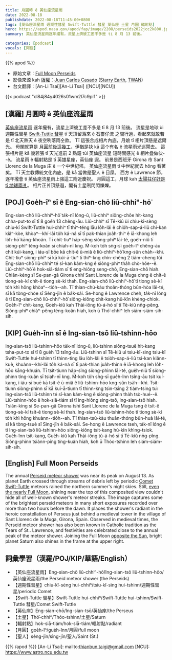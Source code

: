 ```yaml
---
title: 月圓時 ê 英仙座流星雨
date: 2022-08-18
publishdate: 2022-08-18T11:45:00+0800
tags: [英仙座流星雨 週期性彗星 Swift-Tuttle 彗星 英仙座 土星 月圓 輻射點]
hero: https://apod.nasa.gov/apod/fap/image/2208/perseids2022jcc2k800.jpg
summary: 英仙座流星雨逐年攏有，流星上濟彼工差不多是 tī 8 月 13 前後。

categories: [podcast]
vocals: [阿錕]
---
```


{{% apod %}}

- 原始文章：[Full Moon Perseids](https://apod.nasa.gov/apod/ap220818.html)
- 影像來源 kah [版權][copyright]：[Juan Carlos Casado](https://www.twanight.org/casado) ([Starry Earth](https://www.flickr.com/photos/starryearth/albums/), [TWAN](https://www.twanight.org))
- 台文翻譯：[An-Li Tsai][An-Li Tsai] ([NCU][NCU])

{{< podcast "cl84j84y4026s01wm2l7c9pi1" >}}

## [漢羅] 月圓時 ê 英仙座流星雨
[英仙座流星雨][Perseid meteor shower] 逐年攏有，流星上濟彼工差不多是 tī 8 月 13 前後。
流星是地球 ùi 週期性彗星 [Swift-Tuttle 彗星][Comet Swift-Tuttle] tī 天頂留落來 ê 石霎仔流 之間行過，看起來就敢若是 tī 北天熱天 ê 夜空咧落雨仝款。
Tī 這張合成相片內底，月娘 tī 相片頂懸是遮爾光。
毋閣就算是 [月圓前後這幾工][even the nearly Full Moon]，伊猶是袂 kā 這个有名 ê 流星雨光巡閘去。
這張相片是 kā 幾若張 tī 天光進前 2 點鐘 tùi 英仙座流星 短時間感光 ê 相片疊做伙--ê。
流星雨 ê 輻射點是 tī 英雄星座，英仙座 遐。
前景是西班牙 Girona 市 Sant Llorenc de la Muga 庄 ê 一个中世紀塔。
英仙座流星雨 tī 中世紀就去 hŏng 看著矣。
Tī 天主教傳統文化內底，是 kā 當做是聖人 ê 目屎。
西方 ê Lawrence 節，逐年攏會 tī 英仙座流星雨上強這工附近慶祝。
月圓這工，月球 kah [太陽拄仔好是 tī 地球兩爿][opposite the Sun]。
相片正爿頂懸遐，閣有土星咧閃閃爍爍。

## [POJ] Goe̍h-îⁿ sî ê Eng-sian-chō liû-chhiⁿ-hō͘
Eng-sian-chō liû-chhiⁿ-hō͘ ta̍k-nî lóng-ū, liû-chhiⁿ siōng-chōe hit-kang chha-put-to sī tī 8 goe̍h 13 chêng-āu.
Liû-chhiⁿ sī Tē-kiû ùi chiu-kî-sèng chiu-kî Swift-Tuttle hui-chhiⁿ tī thiⁿ-téng lāu lo̍h-lâi ê chio̍h-sap-á-liû chi-kan kiâⁿ-kòe, khòaⁿ--khí-lâi to̍h ká-ná sī tī pak-thian joa̍h-thiⁿ ê iā-khong leh lo̍h-hō͘ kāng-khoán.
Tī chit-tiuⁿ ha̍p-sêng siòng-phìⁿ lāi-té, goe̍h-niû tī siòng-phìⁿ téng-koân sī chiah-nī kng.
M̄-koh to̍h sǹg-sī goe̍h-îⁿ chêng-āu chit kúi-kang, i iáu-sī bōe kā chit-ê ū-miâ ê liû-chhiⁿ-hō͘ kng-sûn cha̍h--khì.
Chit-tiuⁿ siòng-phìⁿ sī kā kúi-ā-tiuⁿ tī thiⁿ-kng chìn-chêng 2 tiám-cheng tùi Eng-sian-chō liû-chhiⁿ té sî-kan kám-kng ê siòng-phìⁿ tha̍h chò-hóe--ê.
Liû-chhiⁿ-hō͘ ê hok-siā-tiám sī tī eng-hiông seng-chō, Eng-sian-chō hiah.
Chiân-kéng sī Se-pan-gâ Girona chhī Sant Llorenc de la Muga chng ê chi̍t-ê tiong-sè-kí chi̍t-ê tiong sè-kí thah.
Eng-sian-chō liû-chhiⁿ-hō͘ tī tiong sè-kí to̍h khì hŏng khòaⁿ--tio̍h--ah.
Tī thian-chú-kàu thoân-thóng bûn-hòa lāi-té, sī kā tòng-chòe sī Sèng-jîn ê ba̍k-sái.
Se-hong ê Lawrence cheh, ta̍k-nî lóng ē tī Eng-sian-chō liû-chhiⁿ-hō͘ siōng-kiông chit-kang hū-kīn khèng-chiok.
Goe̍h-îⁿ chit-kang, Goe̍h-kiû kah Thài-iông tú-á-hó sī tī Tē-kiû nn̄g-pêng.
Siòng-phìⁿ chiàⁿ-pêng téng-koân hiah, koh ū Thó͘-chhiⁿ leh siám-siám-sih-sih.

## [KIP] Gue̍h-înn sî ê Ing-sian-tsō liû-tshinn-hōo
Ing-sian-tsō liû-tshinn-hōo ta̍k-nî lóng-ū, liû-tshinn siōng-tsuē hit-kang tsha-put-to sī tī 8 gue̍h 13 tsîng-āu.
Liû-tshinn sī Tē-kiû uì tsiu-kî-sìng tsiu-kî Swift-Tuttle hui-tshinn tī thinn-tíng lāu lo̍h-lâi ê tsio̍h-sap-á-liû tsi-kan kiânn-kuè, khuànn--khí-lâi to̍h ká-ná sī tī pak-thian jua̍h-thinn ê iā-khong leh lo̍h-hōo kāng-khuán.
Tī tsit-tiunn ha̍p-sîng siòng-phìnn lāi-té, gue̍h-niû tī siòng-phìnn tíng-kuân sī tsiah-nī kng.
M̄-koh to̍h sǹg-sī gue̍h-înn tsîng-āu tsit kuí-kang, i iáu-sī buē kā tsit-ê ū-miâ ê liû-tshinn-hōo kng-sûn tsa̍h--khì.
Tsit-tiunn siòng-phìnn sī kā kuí-ā-tiunn tī thinn-kng tsìn-tsîng 2 tiám-tsing tuì Ing-sian-tsō liû-tshinn té sî-kan kám-kng ê siòng-phìnn tha̍h tsò-hué--ê.
Liû-tshinn-hōo ê hok-siā-tiám sī tī ing-hiông sing-tsō, Ing-sian-tsō hiah.
Tsiân-kíng sī Se-pan-gâ Girona tshī Sant Llorenc de la Muga tsng ê tsi̍t-ê tiong-sè-kí tsi̍t-ê tiong sè-kí thah.
Ing-sian-tsō liû-tshinn-hōo tī tiong sè-kí to̍h khì hŏng khuànn--tio̍h--ah.
Tī thian-tsú-kàu thuân-thóng bûn-huà lāi-té, sī kā tòng-tsuè sī Sìng-jîn ê ba̍k-sái.
Se-hong ê Lawrence tseh, ta̍k-nî lóng ē tī Ing-sian-tsō liû-tshinn-hōo siōng-kiông tsit-kang hū-kīn khìng-tsiok.
Gue̍h-înn tsit-kang, Gue̍h-kiû kah Thài-iông tú-á-hó sī tī Tē-kiû nn̄g-pîng.
Siòng-phìnn tsiànn-pîng tíng-kuân hiah, koh ū Thóo-tshinn leh siám-siám-sih-sih.

## [English] Full Moon Perseids
The annual [Perseid meteor shower][Perseid meteor shower] was near its peak on August 13.
As planet Earth crossed through streams of debris left by periodic [Comet Swift-Tuttle][Comet Swift-Tuttle] meteors rained the northern summer's night skies.
Still, [even the nearly Full Moon][even the nearly Full Moon], shining near the top of this composited view couldn't hide all of well-known shower's meteor streaks.
The image captures some of the brightest perseid meteors in many short exposures recorded over more than two hours before the dawn.
It places the shower's radiant in the heroic constellation of Perseus just behind a medieval tower in the village of Sant Llorenc de la Muga, Girona, Spain.
Observed in medieval times, the Perseid meteor shower has also been known in Catholic tradition as the Tears of St..
Lawrence, and festivities are celebrated close to the annual peak of the meteor shower.
Joining the Full Moon [opposite the Sun][opposite the Sun], bright planet Saturn also shines in the frame at the upper right.

## 詞彙學習（漢羅/POJ/KIP/華語/English）
- 【英仙座流星雨】Eng-sian-chō liû-chhiⁿ-hō͘/Ing-sian-tsō liû-tshinn-hōo/英仙座流星雨/the Perseid meteor shower (the Perseids)
- 【週期性彗星】chiu-kî-sèng hui-chhiⁿ/tsiu-kî-sìng hui-tshinn/週期性彗星/periodic Comet
- 【Swift-Tuttle 彗星】Swift-Tuttle hui-chhiⁿ/Swift-Tuttle hui-tshinn/Swift-Tuttle 彗星/Comet Swift-Tuttle
- 【英仙座】Eng-sian-chō/Ing-sian-tsō/英仙座/the Perseus
- 【土星】Thó͘-chhiⁿ/Thóo-tshinn/土星/Saturn
- 【輻射點】hok-siā-tiám/hok-siā-tiám/輻射點/radiant
- 【月圓】goe̍h-îⁿ/gue̍h-înn/月圓/full moon
- 【聖人】sèng-jîn/sìng-jîn/聖人/Saint (St.)


{{% /apod %}}
[An-Li Tsai]: mailto:thianbun.taigi@gmail.com
[NCU]: https://www.astro.ncu.edu.tw

[copyright]: https://apod.nasa.gov/apod/fap/lib/about_apod.html#srapply

[Perseid meteor shower]:https://solarsystem.nasa.gov/asteroids-comets-and-meteors/meteors-and-meteorites/perseids/in-depth/
[Comet Swift-Tuttle]:https://solarsystem.nasa.gov/asteroids-comets-and-meteors/comets/109p-swift-tuttle/in-depth/
[even the nearly Full Moon]:https://blogs.nasa.gov/blog/2022/08/01/perseids-meteor-shower-on-the-way/
[opposite the Sun]:https://blogs.nasa.gov/blog/2022/08/10/saturn-to-reach-opposition-aug-14/
